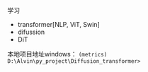 
学习 
- transformer[NLP, ViT, Swin]
- difussion
- DiT

本地项目地址windows：
```(metrics) D:\Alvin\py_project\Diffusion_transformer>```


